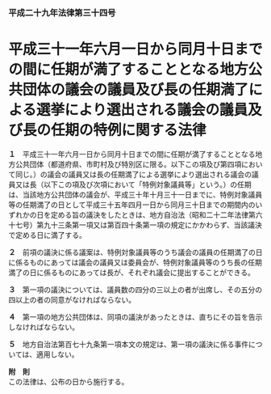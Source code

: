 ### 平成二十九年法律第三十四号  
# 平成三十一年六月一日から同月十日までの間に任期が満了することとなる地方公共団体の議会の議員及び長の任期満了による選挙により選出される議会の議員及び長の任期の特例に関する法律  
  
**１**　平成三十一年六月一日から同月十日までの間に任期が満了することとなる地方公共団体（都道府県、市町村及び特別区に限る。以下この項及び第四項において同じ。）の議会の議員又は長の任期満了による選挙により選出される議会の議員又は長（以下この項及び次項において「特例対象議員等」という。）の任期は、当該地方公共団体の議会が、平成三十年十月三十一日までに、特例対象議員等の任期満了の日として平成三十五年四月一日から同月三十日までの期間内のいずれかの日を定める旨の議決をしたときは、地方自治法（昭和二十二年法律第六十七号）第九十三条第一項又は第百四十条第一項の規定にかかわらず、当該議決で定める日に満了する。  
  
**２**　前項の議決に係る議案は、特例対象議員等のうち議会の議員の任期満了の日に係るものにあっては議会の議員又は委員会が、特例対象議員等のうち長の任期満了の日に係るものにあっては長が、それぞれ議会に提出することができる。  
  
**３**　第一項の議決については、議員数の四分の三以上の者が出席し、その五分の四以上の者の同意がなければならない。  
  
**４**　第一項の地方公共団体は、同項の議決があったときは、直ちにその旨を告示しなければならない。  
  
**５**　地方自治法第百七十九条第一項本文の規定は、第一項の議決に係る事件については、適用しない。  
  
**附　則**  
この法律は、公布の日から施行する。  
  
